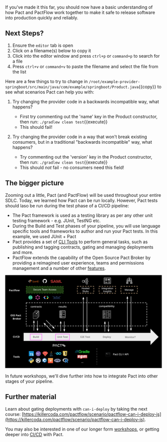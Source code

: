 If you've made it this far, you should now have a basic understanding of how Pact and PactFlow work together to make it safe to release software into production quickly and reliably.

## Next Steps?

1. Ensure the `editor` tab is open
2. Click on a filename(s) below to copy it
3. Click into the editor window and press `ctrl+p` or `command+p` to search for a file
4. Press `ctrl+v` or `command+v` to paste the filename and select the file from the list

Here are a few things to try to change in `/root/example-provider-springboot/src/main/java/com/example/springboot/Product.java`{{copy}} to see what scenarios Pact can help you with:

1.  Try changing the provider code in a backwards incompatible way, what happens?

    - First try commenting out the 'name' key in the Product constructor, then run: `./gradlew clean test`{{execute}}
    - This should fail!

2.  Try changing the provider code in a way that won't break existing consumers, but in a traditional "backwards incompatible" way, what happens?
    - Try commenting out the 'version' key in the Product constructor, then run:
      `./gradlew clean test`{{execute}}
    - This should _not_ fail - no consumers need this field!

## The bigger picture

Zooming out a little, Pact (and PactFlow) will be used throughout your entire SDLC. Today, we learned how Pact can be run locally. However, Pact tests should laso be run during the test phase of a CI/CD pipeline:

- The Pact framework is used as a testing library as per any other unit testing framework - e.g. JUnit, TestNG etc.
- During the Build and Test phases of your pipeline, you will use language specific tools and frameworks to author and run your Pact tests. In this example, we used JUnit + Pact
- Pact provides a set of [CLI Tools](https://docs.pact.io/implementation_guides/cli) to perform general tasks, such as publishing and tagging contracts, gating and managing deployments and more.
- PactFlow extends the capability of the Open Source Pact Broker by providing a reimagined user experience, teams and permissions management and a number of other [features](https://pactflow.io/features).

![Ecosystem](./assets/ecosystem.png)

In future workshops, we'll dive further into how to integrate Pact into other stages of your pipeline.

## Further material

Learn about gating deployments with `can-i-deploy` by taking the next course: [https://killercoda.com/pactflow/scenario/pactflow-can-i-deploy-js](https://killercoda.com/pactflow/scenario/pactflow-can-i-deploy-js).

You may also be interested in one of our longer form [workshops](https://docs.pact.io/implementation_guides/workshops), or getting deeper into [CI/CD](https://docs.pactflow.io/docs/workshops/ci-cd/) with Pact.
